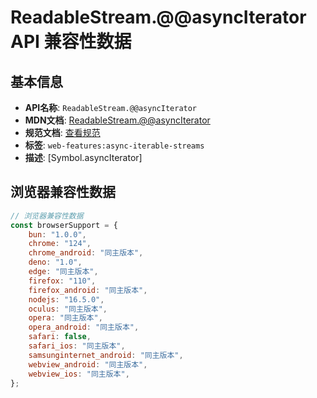 # ReadableStream.@@asyncIterator API 兼容性数据

## 基本信息

- **API名称**: `ReadableStream.@@asyncIterator`
- **MDN文档**: [ReadableStream.@@asyncIterator](https://developer.mozilla.org/docs/Web/JavaScript/Reference/Global_Objects/Symbol/asyncIterator)
- **规范文档**: [查看规范](https://streams.spec.whatwg.org/#rs-asynciterator)
- **标签**: `web-features:async-iterable-streams`
- **描述**: [Symbol.asyncIterator]

## 浏览器兼容性数据

```javascript
// 浏览器兼容性数据
const browserSupport = {
    bun: "1.0.0",
    chrome: "124",
    chrome_android: "同主版本",
    deno: "1.0",
    edge: "同主版本",
    firefox: "110",
    firefox_android: "同主版本",
    nodejs: "16.5.0",
    oculus: "同主版本",
    opera: "同主版本",
    opera_android: "同主版本",
    safari: false,
    safari_ios: "同主版本",
    samsunginternet_android: "同主版本",
    webview_android: "同主版本",
    webview_ios: "同主版本",
};

```

